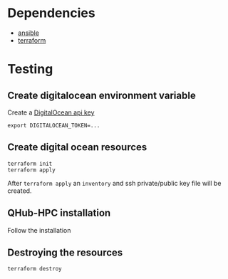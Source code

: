 # Dependencies

 - [ansible](https://docs.ansible.com/ansible/latest/installation_guide/intro_installation.html)
 - [terraform](https://learn.hashicorp.com/tutorials/terraform/install-cli)

# Testing

## Create digitalocean environment variable

Create a [DigitalOcean api key](https://www.digitalocean.com/community/tutorials/how-to-create-a-digitalocean-space-and-api-key)

```shell
export DIGITALOCEAN_TOKEN=...
```

## Create digital ocean resources

```shell
terraform init
terraform apply
```

After `terraform apply` an `inventory` and ssh private/public key file
will be created.

## QHub-HPC installation

Follow the installation

## Destroying the resources

```shell
terraform destroy
```
